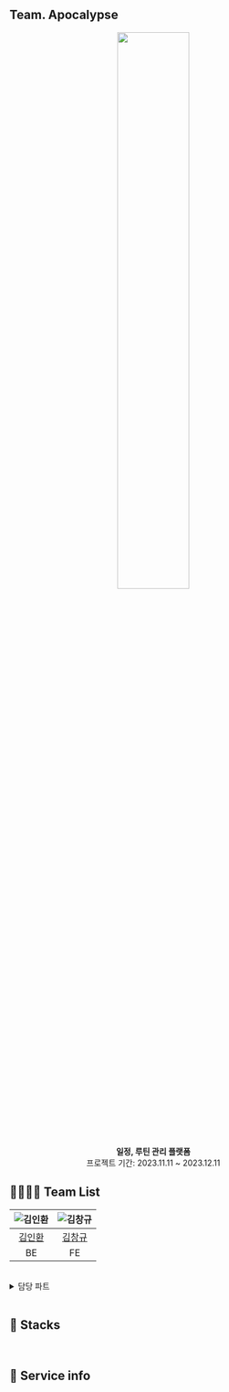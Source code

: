## Team. Apocalypse


<div align="center">
 <img src="https://github.com/Preasim/myImg/assets/77485397/6922cd0a-f58a-4d2d-a553-8c261faf140e" style="width : 50%">
 <br>
<b>일정, 루틴 관리 플랫폼</b><br>
 프로젝트 기간: 2023.11.11 ~ 2023.12.11
</div>

## 👨‍👨‍👧‍👧 Team List
|![김인환](https://github.com/Preasim/myImg/assets/77485397/9f2cab9e-b886-4b23-bb7b-8f3acf9fd74d)|![김창규](https://github.com/Preasim/myImg/assets/77485397/9f2cab9e-b886-4b23-bb7b-8f3acf9fd74d)|
|:---:|:---:|
|[김인환](https://github.com/Preasim)|[김창규](https://github.com/CordJG)|
|BE|FE|

<br>

<details>
<summary>담당 파트</summary>
<div markdown="1">
 
 **김인환**

 
 **김창규**


</div>
</details>

<br>

## 📂 Stacks


<br>

## 📸 Service info
